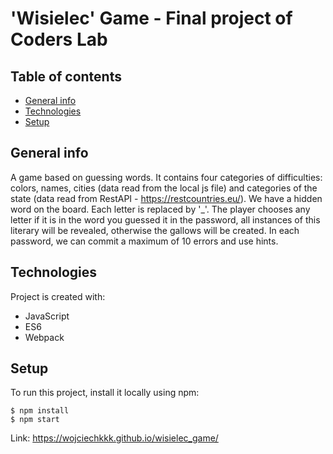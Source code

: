 # 'Wisielec' Game - Final project of Coders Lab
## Table of contents
* [General info](#general-info)
* [Technologies](#technologies)
* [Setup](#setup)

## General info
A game based on guessing words.
It contains four categories of difficulties: colors, names, cities (data read from the local js file)
and categories of the state (data read from RestAPI - https://restcountries.eu/).
We have a hidden word on the board. Each letter is replaced by '_'.
The player chooses any letter if it is in the word you guessed it in the password, all instances of this literary will be revealed, otherwise the gallows will be created.
In each password, we can commit a maximum of 10 errors and use hints.
	
## Technologies
Project is created with:
* JavaScript
* ES6
* Webpack
	
## Setup
To run this project, install it locally using npm:

```
$ npm install
$ npm start
```
Link: 
https://wojciechkkk.github.io/wisielec_game/
